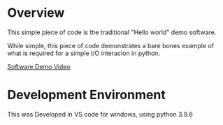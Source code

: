 # Overview

This simple piece of code is the traditional "Hello world" demo software.

While simple, this piece of code demonstrates a bare bones example of what is required for a simple I/O interacion in python.

[Software Demo Video](https://youtu.be/b7qQAcRkKx0)

# Development Environment

This was Developed in VS code for windows, using python 3.9.6

